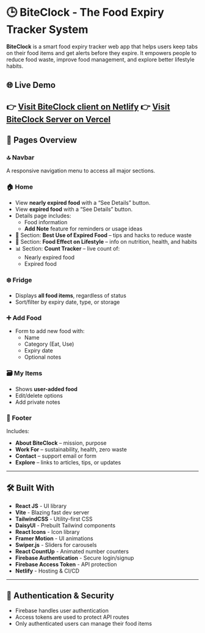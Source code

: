 # 🕒 BiteClock - The Food Expiry Tracker System

**BiteClock** is a smart food expiry tracker web app that helps users keep tabs on their food items and get alerts before they expire. It empowers people to reduce food waste, improve food management, and explore better lifestyle habits.

## 🌐 Live Demo

👉 [Visit BiteClock client on Netlify](https://assignment-11-client-side.netlify.app/)
👉 [Visit BiteClock Server on Vercel](https://your-netlify-url.netlify.app)
---

## 🧭 Pages Overview

### 🔝 Navbar
A responsive navigation menu to access all major sections.

### 🏠 Home
- View **nearly expired food** with a “See Details” button.
- View **expired food** with a “See Details” button.
- Details page includes:
  - Food information
  - **Add Note** feature for reminders or usage ideas
- 📘 Section: **Best Use of Expired Food** – tips and hacks to reduce waste
- 🧬 Section: **Food Effect on Lifestyle** – info on nutrition, health, and habits
- 📊 Section: **Count Tracker** – live count of:
  - Nearly expired food
  - Expired food

### ❄️ Fridge
- Displays **all food items**, regardless of status
- Sort/filter by expiry date, type, or storage

### ➕ Add Food
- Form to add new food with:
  - Name
  - Category (Eat, Use)
  - Expiry date
  - Optional notes

### 🗃️ My Items
- Shows **user-added food**
- Edit/delete options
- Add private notes

### 🔻 Footer
Includes:
- **About BiteClock** – mission, purpose
- **Work For** – sustainability, health, zero waste
- **Contact** – support email or form
- **Explore** – links to articles, tips, or updates

---

## 🛠️ Built With

- **React JS** - UI library
- **Vite** - Blazing fast dev server
- **TailwindCSS** - Utility-first CSS
- **DaisyUI** - Prebuilt Tailwind components
- **React Icons** - Icon library
- **Framer Motion** - UI animations
- **Swiper.js** - Sliders for carousels
- **React CountUp** - Animated number counters
- **Firebase Authentication** - Secure login/signup
- **Firebase Access Token** - API protection
- **Netlify** - Hosting & CI/CD

---

## 🔐 Authentication & Security

- Firebase handles user authentication
- Access tokens are used to protect API routes
- Only authenticated users can manage their food items


